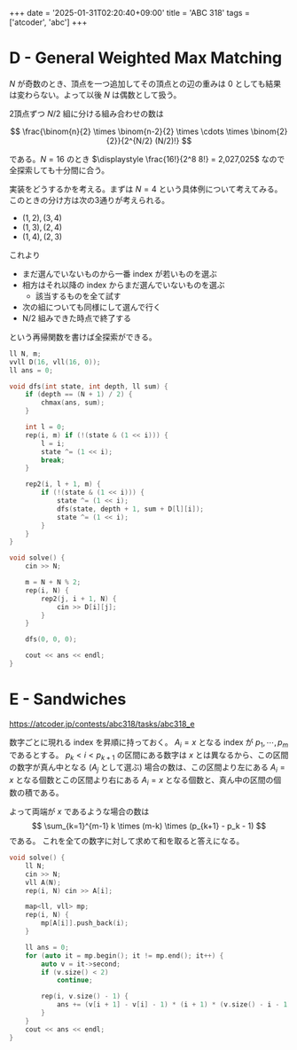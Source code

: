 +++
date = '2025-01-31T02:20:40+09:00'
title = 'ABC 318'
tags = ['atcoder', 'abc']
+++

# D - General Weighted Max Matching

$N$ が奇数のとき、頂点を一つ追加してその頂点との辺の重みは $0$ としても結果は変わらない。よって以後 $N$ は偶数として扱う。

2頂点ずつ $N/2$ 組に分ける組み合わせの数は

$$
    \frac{\binom{n}{2} \times \binom{n-2}{2} \times \cdots \times \binom{2}{2}}{2^{N/2} (N/2)!}
$$

である。$N=16$ のとき $\displaystyle \frac{16!}{2^8 8!} = 2,027,025$ なので全探索しても十分間に合う。

実装をどうするかを考える。まずは $N = 4$ という具体例について考えてみる。
このときの分け方は次の3通りが考えられる。

- $(1, 2), (3, 4)$
- $(1, 3), (2, 4)$
- $(1, 4), (2, 3)$

これより

- まだ選んでいないものから一番 index が若いものを選ぶ
- 相方はそれ以降の index からまだ選んでいないものを選ぶ
  - 該当するものを全て試す
- 次の組についても同様にして選んで行く
- N/2 組みできた時点で終了する

という再帰関数を書けば全探索ができる。

```cpp
ll N, m;
vvll D(16, vll(16, 0));
ll ans = 0;

void dfs(int state, int depth, ll sum) {
    if (depth == (N + 1) / 2) {
        chmax(ans, sum);
    }

    int l = 0;
    rep(i, m) if (!(state & (1 << i))) {
        l = i;
        state ^= (1 << i);
        break;
    }

    rep2(i, l + 1, m) {
        if (!(state & (1 << i))) {
            state ^= (1 << i);
            dfs(state, depth + 1, sum + D[l][i]);
            state ^= (1 << i);
        }
    }
}

void solve() {
    cin >> N;

    m = N + N % 2;
    rep(i, N) {
        rep2(j, i + 1, N) {
            cin >> D[i][j];
        }
    }

    dfs(0, 0, 0);

    cout << ans << endl;
}
```

# E - Sandwiches

<https://atcoder.jp/contests/abc318/tasks/abc318_e>

数字ごとに現れる index を昇順に持っておく。
$A_i = x$ となる index が $p_1, \cdots, p_m$ であるとする。
$p_k < i < p_{k+1}$ の区間にある数字は $x$ とは異なるから、この区間の数字が真ん中となる ($A_j$ として選ぶ) 場合の数は、この区間より左にある $A_i = x$ となる個数とこの区間より右にある $A_i = x$ となる個数と、真ん中の区間の個数の積である。

よって両端が $x$ であるような場合の数は
$$
    \sum_{k=1}^{m-1} k \times (m-k) \times (p_{k+1} - p_k - 1)
$$
である。
これを全ての数字に対して求めて和を取ると答えになる。

```cpp
void solve() {
    ll N;
    cin >> N;
    vll A(N);
    rep(i, N) cin >> A[i];

    map<ll, vll> mp;
    rep(i, N) {
        mp[A[i]].push_back(i);
    }

    ll ans = 0;
    for (auto it = mp.begin(); it != mp.end(); it++) {
        auto v = it->second;
        if (v.size() < 2)
            continue;

        rep(i, v.size() - 1) {
            ans += (v[i + 1] - v[i] - 1) * (i + 1) * (v.size() - i - 1);
        }
    }
    cout << ans << endl;
}
```
